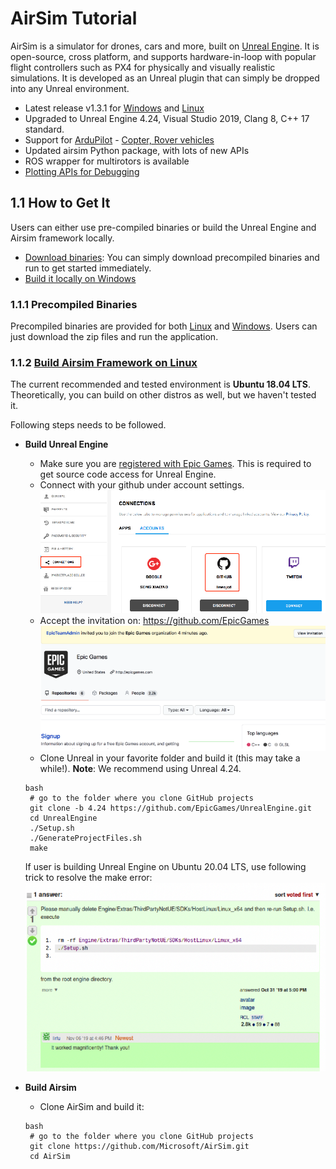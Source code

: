 # AirSim Tutorial
AirSim is a simulator for drones, cars and more, built on [Unreal Engine](https://www.unrealengine.com/en-US/?sessionInvalidated=true). It is open-source, cross platform, and supports hardware-in-loop with popular flight controllers such as PX4 for physically and visually realistic simulations. It is developed as an Unreal plugin that can simply be dropped into any Unreal environment.
- Latest release v1.3.1 for [Windows](https://github.com/microsoft/AirSim/releases/tag/v1.3.1-windows) and [Linux](https://github.com/microsoft/AirSim/releases/tag/v1.3.1-linux)
- Upgraded to Unreal Engine 4.24, Visual Studio 2019, Clang 8, C++ 17 standard.
- Support for [ArduPilot](https://ardupilot.org/ardupilot/) - [Copter, Rover vehicles](https://ardupilot.org/dev/docs/sitl-with-airsim.html)
- Updated airsim Python package, with lots of new APIs
- ROS wrapper for multirotors is available
- [Plotting APIs for Debugging](https://github.com/microsoft/AirSim/pull/2304)

## 1.1 How to Get It
Users can either use pre-compiled binaries or build the Unreal Engine and Airsim framework locally. 
- [Download binaries](https://microsoft.github.io/AirSim/use_precompiled/): You can simply download precompiled binaries and run to get started immediately. 
- [Build it locally on Windows](https://microsoft.github.io/AirSim/build_windows/) 


### 1.1.1 Precompiled Binaries
Precompiled binaries are provided for both [Linux](https://github.com/microsoft/AirSim/releases/tag/v1.3.1-linux) and [Windows](https://github.com/microsoft/AirSim/releases/tag/v1.3.1-windows). Users can just download the zip files and run the application. 

### 1.1.2	[Build Airsim Framework on Linux](https://microsoft.github.io/AirSim/build_linux/)
The current recommended and tested environment is **Ubuntu 18.04 LTS**. Theoretically, you can build on other distros as well, but we haven't tested it.

Following steps needs to be followed. 
- **Build Unreal Engine**
  - Make sure you are [registered with Epic Games](https://www.unrealengine.com/en-US/). This is required to get source code access for Unreal Engine.
  - Connect with your github under account settings.
  ![unreal_connect](https://github.com/lineojcd/Robotics-Simulations-Optimization/blob/master/AirSim%20tutorial/src/unreal_connect.png)
  - Accept the invitation on: https://github.com/EpicGames
  ![accept_invi](https://github.com/lineojcd/Robotics-Simulations-Optimization/blob/master/AirSim%20tutorial/src/accept_invi.png)
  - Clone Unreal in your favorite folder and build it (this may take a while!). **Note**: We recommend using Unreal 4.24.
  ```
  bash
   # go to the folder where you clone GitHub projects
   git clone -b 4.24 https://github.com/EpicGames/UnrealEngine.git
   cd UnrealEngine
   ./Setup.sh
   ./GenerateProjectFiles.sh
   make
  ```
  If user is building Unreal Engine on Ubuntu 20.04 LTS, use following trick to resolve the make error: ![ubuntu_lts_204](https://github.com/lineojcd/Robotics-Simulations-Optimization/blob/master/AirSim%20tutorial/src/ubuntu_lts_204.png)

- **Build Airsim**
  - Clone AirSim and build it:
  ```
  bash
   # go to the folder where you clone GitHub projects
   git clone https://github.com/Microsoft/AirSim.git
   cd AirSim
  ```

